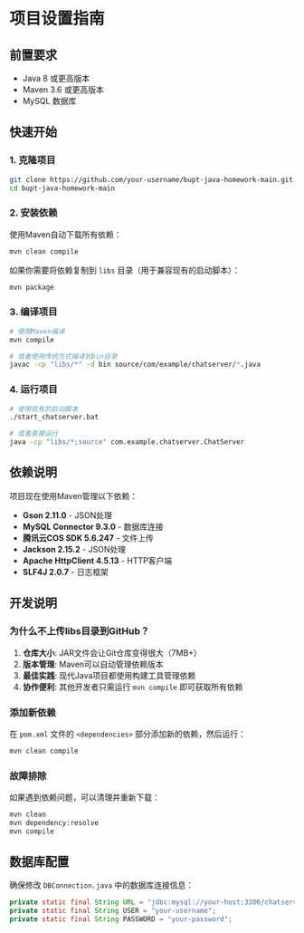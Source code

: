 # 项目设置指南

## 前置要求
- Java 8 或更高版本
- Maven 3.6 或更高版本
- MySQL 数据库

## 快速开始

### 1. 克隆项目
```bash
git clone https://github.com/your-username/bupt-java-homework-main.git
cd bupt-java-homework-main
```

### 2. 安装依赖
使用Maven自动下载所有依赖：
```bash
mvn clean compile
```

如果你需要将依赖复制到 `libs` 目录（用于兼容现有的启动脚本）：
```bash
mvn package
```

### 3. 编译项目
```bash
# 使用Maven编译
mvn compile

# 或者使用传统方式编译到bin目录
javac -cp "libs/*" -d bin source/com/example/chatserver/*.java
```

### 4. 运行项目
```bash
# 使用现有的启动脚本
./start_chatserver.bat

# 或者直接运行
java -cp "libs/*;source" com.example.chatserver.ChatServer
```

## 依赖说明

项目现在使用Maven管理以下依赖：
- **Gson 2.11.0** - JSON处理
- **MySQL Connector 9.3.0** - 数据库连接
- **腾讯云COS SDK 5.6.247** - 文件上传
- **Jackson 2.15.2** - JSON处理
- **Apache HttpClient 4.5.13** - HTTP客户端
- **SLF4J 2.0.7** - 日志框架

## 开发说明

### 为什么不上传libs目录到GitHub？
1. **仓库大小**: JAR文件会让Git仓库变得很大（7MB+）
2. **版本管理**: Maven可以自动管理依赖版本
3. **最佳实践**: 现代Java项目都使用构建工具管理依赖
4. **协作便利**: 其他开发者只需运行 `mvn compile` 即可获取所有依赖

### 添加新依赖
在 `pom.xml` 文件的 `<dependencies>` 部分添加新的依赖，然后运行：
```bash
mvn clean compile
```

### 故障排除
如果遇到依赖问题，可以清理并重新下载：
```bash
mvn clean
mvn dependency:resolve
mvn compile
```

## 数据库配置
确保修改 `DBConnection.java` 中的数据库连接信息：
```java
private static final String URL = "jdbc:mysql://your-host:3306/chatserver";
private static final String USER = "your-username";
private static final String PASSWORD = "your-password";
``` 
